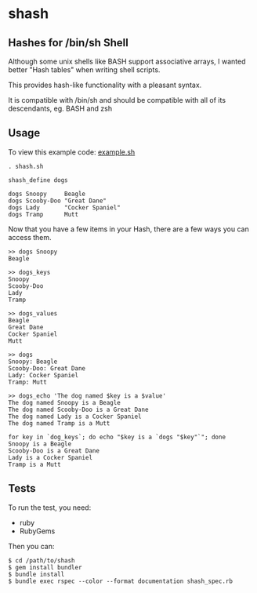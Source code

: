#  shash
## Hashes for /bin/sh Shell

Although some unix shells like BASH support associative arrays, I wanted better "Hash tables" when writing shell scripts.

This provides hash-like functionality with a pleasant syntax.

It is compatible with /bin/sh and should be compatible with all of its descendants, eg. BASH and zsh

## Usage

To view this example code: [example.sh](/remi/shash/blob/master/example.sh)

    . shash.sh

    shash_define dogs

    dogs Snoopy     Beagle
    dogs Scooby-Doo "Great Dane"
    dogs Lady       "Cocker Spaniel"
    dogs Tramp      Mutt

Now that you have a few items in your Hash, there are a few ways you can access them.

    >> dogs Snoopy
    Beagle

    >> dogs_keys
    Snoopy
    Scooby-Doo
    Lady
    Tramp

    >> dogs_values
    Beagle
    Great Dane
    Cocker Spaniel
    Mutt

    >> dogs
    Snoopy: Beagle
    Scooby-Doo: Great Dane
    Lady: Cocker Spaniel
    Tramp: Mutt

    >> dogs_echo 'The dog named $key is a $value'
    The dog named Snoopy is a Beagle
    The dog named Scooby-Doo is a Great Dane
    The dog named Lady is a Cocker Spaniel
    The dog named Tramp is a Mutt

    for key in `dog_keys`; do echo "$key is a `dogs "$key"`"; done
    Snoopy is a Beagle
    Scooby-Doo is a Great Dane
    Lady is a Cocker Spaniel
    Tramp is a Mutt

## Tests

To run the test, you need:

 - ruby
 - RubyGems

Then you can:

    $ cd /path/to/shash
    $ gem install bundler
    $ bundle install
    $ bundle exec rspec --color --format documentation shash_spec.rb
